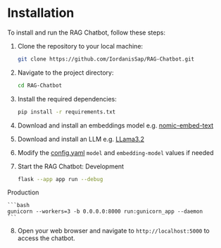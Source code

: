 # Installation

To install and run the RAG Chatbot, follow these steps:

1. Clone the repository to your local machine:

    ```bash
    git clone https://github.com/IordanisSap/RAG-Chatbot.git
    ```

2. Navigate to the project directory:

    ```bash
    cd RAG-Chatbot
    ```

3. Install the required dependencies:

    ```bash
    pip install -r requirements.txt
    ```

4. Download and install an embeddings model e.g. [nomic-embed-text](https://ollama.com/library/nomic-embed-text)


5. Download and install an LLM e.g. [LLama3.2](https://ollama.com/library/llama3.2)

6. Modify the [config.yaml](app/chatbot//config.yaml) `model` and `embedding-model` values if needed

7. Start the RAG Chatbot:
Development

    ```bash
    flask --app app run --debug
    ```
Production

    ```bash
    gunicorn --workers=3 -b 0.0.0.0:8000 run:gunicorn_app --daemon
    ```


8. Open your web browser and navigate to `http://localhost:5000` to access the chatbot.
